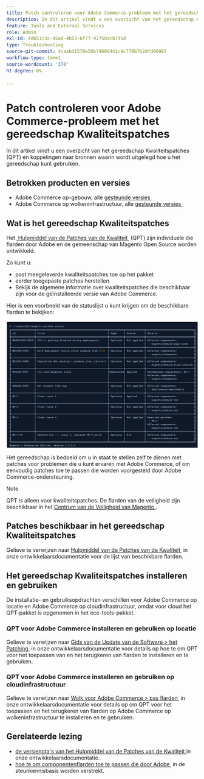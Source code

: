 ```yaml
---
title: Patch controleren voor Adobe Commerce-probleem met het gereedschap Kwaliteitspatches
description: In dit artikel vindt u een overzicht van het gereedschap Kwaliteitspatches (QPT) en koppelingen naar bronnen waarin wordt uitgelegd hoe u het gereedschap kunt gebruiken.
feature: Tools and External Services
role: Admin
exl-id: 4d651c3c-95ad-4b53-bf77-92758acb795d
type: Troubleshooting
source-git-commit: 4caabd1578e56b74600441c9c779b7b2dfd06987
workflow-type: tm+mt
source-wordcount: '370'
ht-degree: 0%

---
```


# Patch controleren voor Adobe Commerce-probleem met het gereedschap Kwaliteitspatches

In dit artikel vindt u een overzicht van het gereedschap Kwaliteitspatches (QPT) en koppelingen naar bronnen waarin wordt uitgelegd hoe u het gereedschap kunt gebruiken.

## Betrokken producten en versies

* Adobe Commerce op-gebouw, alle [&#x200B; gesteunde versies &#x200B;](https://www.adobe.com/content/dam/cc/en/legal/terms/enterprise/pdfs/Adobe-Commerce-Software-Lifecycle-Policy.pdf)
* Adobe Commerce op wolkeninfrastructuur, alle [&#x200B; gesteunde versies &#x200B;](https://www.adobe.com/content/dam/cc/en/legal/terms/enterprise/pdfs/Adobe-Commerce-Software-Lifecycle-Policy.pdf)

## Wat is het gereedschap Kwaliteitspatches

Het [&#x200B; Hulpmiddel van de Patches van de Kwaliteit &#x200B;](https://github.com/magento/quality-patches) (QPT) zijn individuele die flarden door Adobe en de gemeenschap van Magento Open Source worden ontwikkeld.

Zo kunt u:

* past meegeleverde kwaliteitspatches toe op het pakket
* eerder toegepaste patches herstellen
* Bekijk de algemene informatie over kwaliteitspatches die beschikbaar zijn voor de geïnstalleerde versie van Adobe Commerce.

Hier is een voorbeeld van de statuslijst u kunt krijgen om de beschikbare flarden te bekijken:

![&#x200B; de statuslijst van het Hulpmiddel van Patches van de Kwaliteit die beschikbare flarden en hun installatiestatus tonen &#x200B;](/help/assets/tools/status_table.png)

Het gereedschap is bedoeld om u in staat te stellen zelf te dienen met patches voor problemen die u kunt ervaren met Adobe Commerce, of om eenvoudig patches toe te passen die worden voorgesteld door Adobe Commerce-ondersteuning.

>[!NOTE]
>
>QPT is alleen voor kwaliteitspatches. De flarden van de veiligheid zijn beschikbaar in het [&#x200B; Centrum van de Veiligheid van Magento &#x200B;](https://experienceleague.adobe.com/en/docs/commerce-operations/release/notes/overview).

## Patches beschikbaar in het gereedschap Kwaliteitspatches

Gelieve te verwijzen naar [&#x200B; Hulpmiddel van de Patches van de Kwaliteit &#x200B;](https://experienceleague.adobe.com/tools/commerce-quality-patches/index.html) in onze ontwikkelaarsdocumentatie voor de lijst van beschikbare flarden.

## Het gereedschap Kwaliteitspatches installeren en gebruiken

De installatie- en gebruiksopdrachten verschillen voor Adobe Commerce op locatie en Adobe Commerce op cloudinfrastructuur, omdat voor cloud het QPT-pakket is opgenomen in het ece-tools-pakket.

### QPT voor Adobe Commerce installeren en gebruiken op locatie

Gelieve te verwijzen naar [&#x200B; Gids van de Update van de Software > het Patching &#x200B;](https://experienceleague.adobe.com/en/docs/commerce-operations/tools/quality-patches-tool/usage) in onze ontwikkelaarsdocumentatie voor details op hoe te om QPT voor het toepassen van en het terugkeren van flarden te installeren en te gebruiken.

### QPT voor Adobe Commerce installeren en gebruiken op cloudinfrastructuur

Gelieve te verwijzen naar [&#x200B; Wolk voor Adobe Commerce > pas flarden &#x200B;](https://experienceleague.adobe.com/en/docs/commerce-cloud-service/user-guide/develop/upgrade/apply-patches) in onze ontwikkelaarsdocumentatie voor details op om QPT voor het toepassen en het terugkeren van flarden op Adobe Commerce op wolkeninfrastructuur te installeren en te gebruiken.

## Gerelateerde lezing

* [&#x200B; de versienota&#39;s van het Hulpmiddel van de Patches van de Kwaliteit &#x200B;](https://experienceleague.adobe.com/en/docs/commerce-operations/tools/quality-patches-tool/release-notes) in onze ontwikkelaarsdocumentatie.
* [&#x200B; hoe te om componentenflarden toe te passen die door Adobe &#x200B;](https://experienceleague.adobe.com/en/docs/commerce-knowledge-base/kb/how-to/how-to-apply-a-composer-patch-provided-by-magento) in de steunkennisbasis worden verstrekt.
